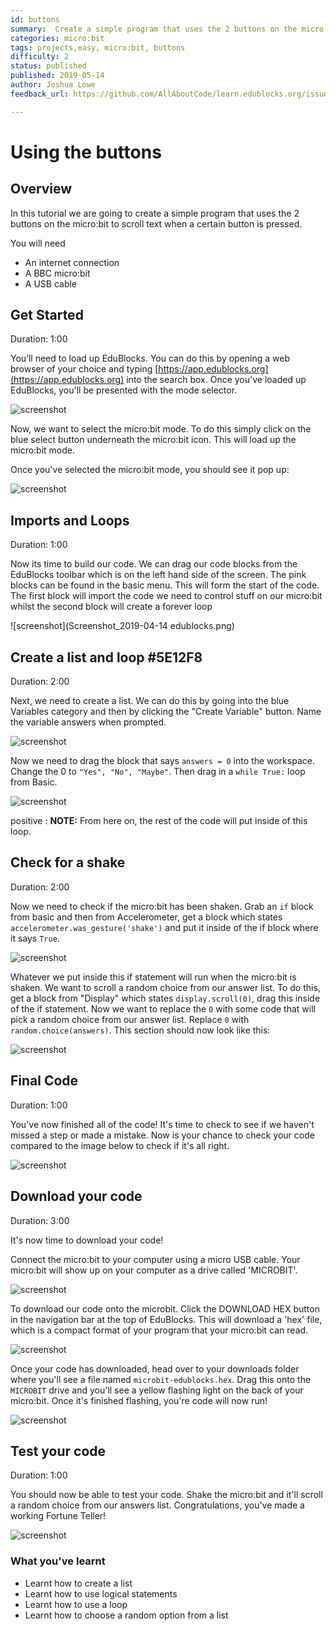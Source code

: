 ```yaml
---
id: buttons
summary:  Create a simple program that uses the 2 buttons on the micro:bit to scroll text when a certain button is pressed. 
categories: micro:bit
tags: projects,easy, micro:bit, buttons
difficulty: 2
status: published
published: 2019-05-14
author: Joshua Lowe
feedback_url: https://github.com/AllAboutCode/learn.edublocks.org/issues

---
```


# Using the buttons

## Overview

In this tutorial we are going to create a simple program that uses the 2 buttons on the micro:bit to scroll text when a certain button is pressed. 

You will need 
- An internet connection
- A BBC micro:bit
- A USB cable

## Get Started
Duration: 1:00

You’ll need to load up EduBlocks. You can do this by opening a web browser of your choice and typing [https://app.edublocks.org](https://app.edublocks.org) into the search box. Once you've loaded up EduBlocks, you'll be presented with the mode selector. 

![screenshot](https://i.ibb.co/tQ0JcTz/Screenshot-2019-04-14-edublocks.png)

Now, we want to select the micro:bit mode. To do this simply click on the blue select button underneath the micro:bit icon. This will load up the micro:bit mode.

Once you've selected the micro:bit mode, you should see it pop up:

![screenshot](https://i.ibb.co/93PHxFY/Screenshot-2019-04-14-edublocks-2.png)

## Imports and Loops
Duration: 1:00

Now its time to build our code. We can drag our code blocks from the EduBlocks toolbar which is on the left hand side of the screen. The pink blocks can be found in the basic menu. This will form the start of the code. The first block will import the code we need to control stuff on our micro:bit whilst the second block will create a forever loop

![screenshot](Screenshot_2019-04-14 edublocks.png)

## Create a list and loop #5E12F8
Duration: 2:00

Next, we need to create a list. We can do this by going into the blue Variables category and then by clicking the "Create Variable" button. Name the variable answers when prompted.

![screenshot](https://i.ibb.co/7Ys42gV/Screenshot-2019-04-14-edublocks-3.png)

Now we need to drag the block that says `answers = 0` into the workspace. Change the 0 to `"Yes", "No", "Maybe"`. Then drag in a `while True:` loop from Basic. 

![screenshot](https://i.ibb.co/N9kNDt9/Screenshot-2019-04-14-edublocks-4.png)

positive
: **NOTE:**
From here on, the rest of the code will put inside of this loop.

## Check for a shake
Duration: 2:00

Now we need to check if the micro:bit has been shaken. Grab an `if` block from basic and then from Accelerometer, get a block which states `accelerometer.was_gesture('shake')` and put it inside of the if block where it says `True`. 

![screenshot](https://i.ibb.co/T1ffTJW/Screenshot-2019-04-14-edublocks-5.png)

Whatever we put inside this if statement will run when the micro:bit is shaken. We want to scroll a random choice from our answer list. To do this, get a block from "Display" which states `display.scroll(0)`, drag this inside of the if statement. Now we want to replace the `0` with some code that will pick a random choice from our answer list. Replace `0` with `random.choice(answers)`. This section should now look like this:

![screenshot](https://i.ibb.co/gZ6W94Z/Screenshot-2019-04-14-edublocks-6.png)

## Final Code
Duration: 1:00

You've now finished all of the code! It's time to check to see if we haven't missed a step or made a mistake. Now is your chance to check your code compared to the image below to check if it's all right.

![screenshot](https://i.ibb.co/XLzbq9t/Screenshot-2019-04-14-edublocks-7.png)

## Download your code
Duration: 3:00

It's now time to download your code!

Connect the micro:bit to your computer using a micro USB cable. Your micro:bit will show up on your computer as a drive called 'MICROBIT'. 

![screenshot](https://i.ibb.co/QvWrrNh/ezgif-com-video-to-gif.gif)

To download our code onto the microbit. Click the DOWNLOAD HEX button in the navigation bar at the top of EduBlocks. This will download a 'hex' file, which is a compact format of your program that your micro:bit can read. 

![screenshot](https://i.ibb.co/d2zrVgQ/Screenshot-2019-04-14-edublocks-8.png)

Once your code has downloaded, head over to your downloads folder where you'll see a file named `microbit-edublocks.hex`. Drag this onto the `MICROBIT` drive and you'll see a yellow flashing light on the back of your micro:bit. Once it's finished flashing, you're code will now run!

![screenshot](https://i.ibb.co/j3H14WJ/ezgif-com-video-to-gif-1.gif)

## Test your code
Duration: 1:00

You should now be able to test your code.
Shake the micro:bit and it'll scroll a random choice from our answers list.
Congratulations, you've made a working Fortune Teller!

![screenshot](https://pbs.twimg.com/media/DI9ZGudXcAEVQEF.png)

### What you've learnt

  - Learnt how to create a list
  - Learnt how to use logical statements
  - Learnt how to use a loop
  - Learnt how to choose a random option from a list